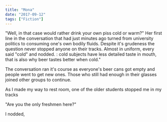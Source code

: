 ```yaml
---
title: "Mona"
date: "2017-09-12"
tags: ["Fiction"]
---
```


"Well, in that case would rather drink your own piss cold or warm?" Her first line in the conversation that had just minutes ago turned from university politics to consuming one's own bodily fluids. Despite it's grudeness the question never stopped anyone on their tracks. Almost in uniform, every said "cold" and nodded. : cold subjects have less detailed taste in mouth, that is also why beer tastes better when cold."

The conversation ran it's course as everyone's beer cans got empty and people went to get new ones. Those who still had enough in their glasses joined other groups to continue.

As I made my way to rest room, one of the older students stopped me in my tracks

"Are you the only freshmen here?"

I nodded,
